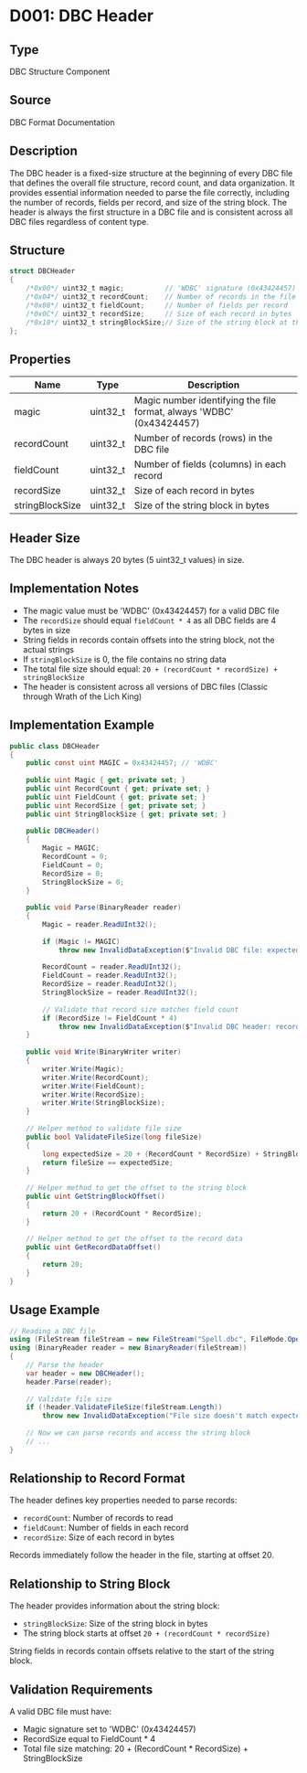 # D001: DBC Header

## Type
DBC Structure Component

## Source
DBC Format Documentation

## Description
The DBC header is a fixed-size structure at the beginning of every DBC file that defines the overall file structure, record count, and data organization. It provides essential information needed to parse the file correctly, including the number of records, fields per record, and size of the string block. The header is always the first structure in a DBC file and is consistent across all DBC files regardless of content type.

## Structure
```csharp
struct DBCHeader
{
    /*0x00*/ uint32_t magic;          // 'WDBC' signature (0x43424457)
    /*0x04*/ uint32_t recordCount;    // Number of records in the file
    /*0x08*/ uint32_t fieldCount;     // Number of fields per record
    /*0x0C*/ uint32_t recordSize;     // Size of each record in bytes
    /*0x10*/ uint32_t stringBlockSize;// Size of the string block at the end of the file
};
```

## Properties
| Name | Type | Description |
|------|------|-------------|
| magic | uint32_t | Magic number identifying the file format, always 'WDBC' (0x43424457) |
| recordCount | uint32_t | Number of records (rows) in the DBC file |
| fieldCount | uint32_t | Number of fields (columns) in each record |
| recordSize | uint32_t | Size of each record in bytes |
| stringBlockSize | uint32_t | Size of the string block in bytes |

## Header Size
The DBC header is always 20 bytes (5 uint32_t values) in size.

## Implementation Notes
- The magic value must be 'WDBC' (0x43424457) for a valid DBC file
- The `recordSize` should equal `fieldCount * 4` as all DBC fields are 4 bytes in size
- String fields in records contain offsets into the string block, not the actual strings
- If `stringBlockSize` is 0, the file contains no string data
- The total file size should equal: `20 + (recordCount * recordSize) + stringBlockSize`
- The header is consistent across all versions of DBC files (Classic through Wrath of the Lich King)

## Implementation Example
```csharp
public class DBCHeader
{
    public const uint MAGIC = 0x43424457; // 'WDBC'
    
    public uint Magic { get; private set; }
    public uint RecordCount { get; private set; }
    public uint FieldCount { get; private set; }
    public uint RecordSize { get; private set; }
    public uint StringBlockSize { get; private set; }
    
    public DBCHeader()
    {
        Magic = MAGIC;
        RecordCount = 0;
        FieldCount = 0;
        RecordSize = 0;
        StringBlockSize = 0;
    }
    
    public void Parse(BinaryReader reader)
    {
        Magic = reader.ReadUInt32();
        
        if (Magic != MAGIC)
            throw new InvalidDataException($"Invalid DBC file: expected magic {MAGIC:X}, got {Magic:X}");
        
        RecordCount = reader.ReadUInt32();
        FieldCount = reader.ReadUInt32();
        RecordSize = reader.ReadUInt32();
        StringBlockSize = reader.ReadUInt32();
        
        // Validate that record size matches field count
        if (RecordSize != FieldCount * 4)
            throw new InvalidDataException($"Invalid DBC header: record size {RecordSize} doesn't match field count {FieldCount} * 4");
    }
    
    public void Write(BinaryWriter writer)
    {
        writer.Write(Magic);
        writer.Write(RecordCount);
        writer.Write(FieldCount);
        writer.Write(RecordSize);
        writer.Write(StringBlockSize);
    }
    
    // Helper method to validate file size
    public bool ValidateFileSize(long fileSize)
    {
        long expectedSize = 20 + (RecordCount * RecordSize) + StringBlockSize;
        return fileSize == expectedSize;
    }
    
    // Helper method to get the offset to the string block
    public uint GetStringBlockOffset()
    {
        return 20 + (RecordCount * RecordSize);
    }
    
    // Helper method to get the offset to the record data
    public uint GetRecordDataOffset()
    {
        return 20;
    }
}
```

## Usage Example
```csharp
// Reading a DBC file
using (FileStream fileStream = new FileStream("Spell.dbc", FileMode.Open, FileAccess.Read))
using (BinaryReader reader = new BinaryReader(fileStream))
{
    // Parse the header
    var header = new DBCHeader();
    header.Parse(reader);
    
    // Validate file size
    if (!header.ValidateFileSize(fileStream.Length))
        throw new InvalidDataException("File size doesn't match expected size from header");
    
    // Now we can parse records and access the string block
    // ...
}
```

## Relationship to Record Format
The header defines key properties needed to parse records:
- `recordCount`: Number of records to read
- `fieldCount`: Number of fields in each record
- `recordSize`: Size of each record in bytes

Records immediately follow the header in the file, starting at offset 20.

## Relationship to String Block
The header provides information about the string block:
- `stringBlockSize`: Size of the string block in bytes
- The string block starts at offset `20 + (recordCount * recordSize)`

String fields in records contain offsets relative to the start of the string block.

## Validation Requirements
A valid DBC file must have:
- Magic signature set to 'WDBC' (0x43424457)
- RecordSize equal to FieldCount * 4
- Total file size matching: 20 + (RecordCount * RecordSize) + StringBlockSize 
